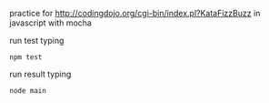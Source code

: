 practice for http://codingdojo.org/cgi-bin/index.pl?KataFizzBuzz
in javascript
with mocha

run test typing
```
npm test
```

run result typing
```
node main
```
